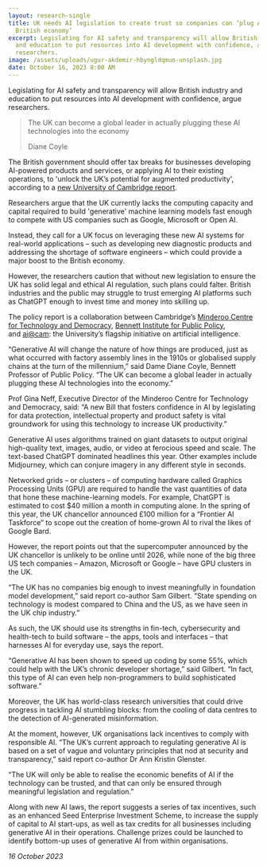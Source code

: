 ```yaml
---
layout: research-single
title: UK needs AI legislation to create trust so companies can ‘plug AI into
  British economy’
excerpt: Legislating for AI safety and transparency will allow British industry
  and education to put resources into AI development with confidence, argue
  researchers.
image: /assets/uploads/ugur-akdemir-hbyngldqmuo-unsplash.jpg
date: October 16, 2023 8:00 AM
---
```

Legislating for AI safety and transparency will allow British industry and education to put resources into AI development with confidence, argue researchers.

> The UK can become a global leader in actually plugging these AI technologies into the economy
>
> Diane Coyle 

The British government should offer tax breaks for businesses developing AI-powered products and services, or applying AI to their existing operations, to 'unlock the UK’s potential for augmented productivity', according to a [new University of Cambridge report](https://www.mctd.ac.uk/which-path-should-the-uk-take-to-build-national-capability-for-generative-ai/).

Researchers argue that the UK currently lacks the computing capacity and capital required to build 'generative' machine learning models fast enough to compete with US companies such as Google, Microsoft or Open AI.

Instead, they call for a UK focus on leveraging these new AI systems for real-world applications – such as developing new diagnostic products and addressing the shortage of software engineers – which could provide a major boost to the British economy.

However, the researchers caution that without new legislation to ensure the UK has solid legal and ethical AI regulation, such plans could falter. British industries and the public may struggle to trust emerging AI platforms such as ChatGPT enough to invest time and money into skilling up.

The policy report is a collaboration between Cambridge’s [Minderoo Centre for Technology and Democracy](https://www.mctd.ac.uk/), [Bennett Institute for Public Policy](https://www.bennettinstitute.cam.ac.uk/), and [ai@cam](https://ai.cam.ac.uk/): the University’s flagship initiative on artificial intelligence.

“Generative AI will change the nature of how things are produced, just as what occurred with factory assembly lines in the 1910s or globalised supply chains at the turn of the millennium,” said Dame Diane Coyle, Bennett Professor of Public Policy. “The UK can become a global leader in actually plugging these AI technologies into the economy.”

Prof Gina Neff, Executive Director of the Minderoo Centre for Technology and Democracy, said: “A new Bill that fosters confidence in AI by legislating for data protection, intellectual property and product safety is vital groundwork for using this technology to increase UK productivity.”

Generative AI uses algorithms trained on giant datasets to output original high-quality text, images, audio, or video at ferocious speed and scale. The text-based ChatGPT dominated headlines this year. Other examples include Midjourney, which can conjure imagery in any different style in seconds.

Networked grids – or clusters – of computing hardware called Graphics Processing Units (GPU) are required to handle the vast quantities of data that hone these machine-learning models. For example, ChatGPT is estimated to cost $40 million a month in computing alone. In the spring of this year, the UK chancellor announced £100 million for a “Frontier AI Taskforce” to scope out the creation of home-grown AI to rival the likes of Google Bard.

However, the report points out that the supercomputer announced by the UK chancellor is unlikely to be online until 2026, while none of the big three US tech companies – Amazon, Microsoft or Google – have GPU clusters in the UK.

“The UK has no companies big enough to invest meaningfully in foundation model development,” said report co-author Sam Gilbert. “State spending on technology is modest compared to China and the US, as we have seen in the UK chip industry.”

As such, the UK should use its strengths in fin-tech, cybersecurity and health-tech to build software – the apps, tools and interfaces – that harnesses AI for everyday use, says the report.

“Generative AI has been shown to speed up coding by some 55%, which could help with the UK’s chronic developer shortage,” said Gilbert. “In fact, this type of AI can even help non-programmers to build sophisticated software.”

Moreover, the UK has world-class research universities that could drive progress in tackling AI stumbling blocks: from the cooling of data centres to the detection of AI-generated misinformation.

At the moment, however, UK organisations lack incentives to comply with responsible AI. “The UK’s current approach to regulating generative AI is based on a set of vague and voluntary principles that nod at security and transparency,” said report co-author Dr Ann Kristin Glenster.

“The UK will only be able to realise the economic benefits of AI if the technology can be trusted, and that can only be ensured through meaningful legislation and regulation.”

Along with new AI laws, the report suggests a series of tax incentives, such as an enhanced Seed Enterprise Investment Scheme, to increase the supply of capital to AI start-ups, as well as tax credits for all businesses including generative AI in their operations. Challenge prizes could be launched to identify bottom-up uses of generative AI from within organisations.

*16 October 2023*